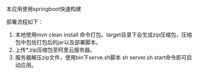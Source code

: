 本应用使用springboot快速构建

部署流程如下：

1. 本地使用mvn clean install 命令打包。target目录下会生成zip压缩包，压缩包中包括打包后的jar以及部署脚本。
2. 上传*.zip压缩包至阿里云服务器。
3. 服务器解压zip文件，使用bin下serve.sh脚本  sh server.sh start命令即可启动应用。